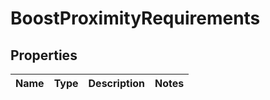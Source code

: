 # BoostProximityRequirements

## Properties
Name | Type | Description | Notes
------------ | ------------- | ------------- | -------------
